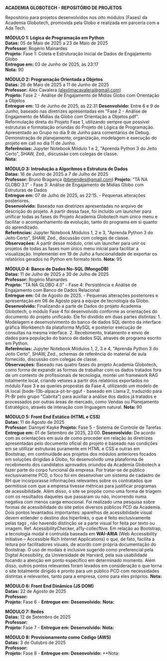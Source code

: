 **ACADEMIA GLOBOTECH - REPOSITÓRIO DE PROJETOS**

Repositório para projetos desenvolvidos nos oito módulos (Fases) da Academia Globotech, promovida pela Globo e realizada em parceria com a Ada Tech.

**MÓDULO 1: Lógica de Programação em Python**  
**Datas:** 05 de Maio de 2025 a 23 de Maio de 2025  
**Professor:** Rogério Mainardes  
**Projeto:** Fase 1: Coleta e Estruturação Inicial de Dados de Engajamento Globo  
**Entregue em:** 03 de Junho de 2025, às 23:17  
**Nota:** 90

**MÓDULO 2: Programação Orientada a Objetos**  
**Datas:** 26 de Maio de 2025 a 11 de Junho de 2025  
**Professor:** Alex Cavalera (alexlimacavalera@gmail.com)  
**Projeto:** Fase 2 - Análise de Engajamento de Mídias Globo com Orientação a Objetos  
**Entregue em:** 13 de Junho de 2025, as 22:31
**Desenvolvido:** Entre 6 e 9 de Junho, baseado nas diretrizes apresentadas em "Fase 2 - Análise de Engajamento de Mídias da Globo com Orientação a Objetos.pdf". Reformulação direta do Projeto Fase 1, utilizando sempre que possível estruturas e formatação oriundas do Projeto de Lógica de Programação. Apresentado ao Grupo no dia 9 de Junho para comentários de Debug. Demonstração de planejamento, organização, modelagem e execução do projeto em call no dia 11 de Junho.  
**Referências:** Jupyter Notebook Módulo 1 e 2, "Aprenda Python 3 do Jeito Certo", SHAW, Zed., discussão com colegas de classe.  
**Nota:**

**MÓDULO 3: Introdução a Algoritmos e Estrutura de Dados**  
**Datas:** 16 de Junho de 2025 a 7 de Julho de 2025  
**Professor:** Bruno Bragança (bbmendes@gmail.com) 
**Projeto:** "TÁ NA GLOBO 3.1" - Fase 3: Análise de Engajamento de Mídias Globo com Estruturas de Dados  
**Entregue em:** 07 de Julho de 2025, as 22:15. - Pequenas alterações posteriores.  
**Desenvolvido:** Baseado nas diretrizes apresentadas no arquivo de descrição do projeto. A partir dessa fase, foi incluído um launcher para unificar todas as fases do Projeto Academia Globotech num único menu e facilitar o acompanhamento da evolução, tanto do programa em si quanto do aprendizado.  
**Referências:** Jupyter Notebook Módulos 1, 2 e 3, "Aprenda Python 3 do Jeito Certo", SHAW, Zed., discussão com colegas de classe.  
**Observações:** A partir desse módulo, criei um launcher para unir os projetos de todas as fases num único menu inicial para facilitar a visualização. Implementei em 19 de Julho a funcionalidade de exportar os relatórios gerados no Python em formato texto. 
**Nota:** 95

**MÓDULO 4: Banco de Dados No-SQL (MongoDB)**  
**Datas:** 11 de Julho de 2025 a 30 de Julho de 2025  
**Professor:** Rogério Mainardes  
**Projeto:** "TÁ NA GLOBO 4.0" - Fase 4: Persistência e Análise de Engajamento com Banco de Dados Relacional  
**Entregue em:** 04 de Agosto de 2025. - Pequenas alterações posteriores e apresentação em 06 de Agosto para a equipe de tecnologia da Globo.  
**Desenvolvido:** Finalizando a parte de Dados do projeto Academia Globotech, o módulo Fase 4 foi desenvolvido conforme as orientações do documento do projeto unificado. Ele foi dividido em duas partes distintas: 1. Modelagem e desenvolvimento do banco de dados SQL dentro da interface gráfica Workbench da plataforma MySQL e posterior execução de consultas na mesma interface. 2. Recebimento, tratamento e envio de dados para população do banco de dados SQL através de programa escrito em Python.  
**Referências:** Jupyter Notebook Módulos 1, 2, 3 e 4, "Aprenda Python 3 do Jeito Certo", SHAW, Zed., schemas de referência do material de aula fornecido, discussão com colegas de classe.  
**Observações:** Baseado nas quatro fases do projeto Academia Globotech, como forma de expandir as formas de trabalhar com os dados tratados fora de um contexto de profissionais de tecnologia, montei um framework RAG totalmente local, criando vetores a partir dos relatórios exportados no módulo Fase 3 e as queries propostas da Fase 4, utilizando um modelo de IA local (bode-13b-alpaca-pt-br-gguf - baseado em Llama 2, traduzido para Pt-Br pelo grupo "Cabrita") para auxiliar a análise dos dados já tratados e processados por outras áreas de mercado, como Vendas ou Planejamento Estratégico, através de interação com linguagem natural.
**Nota:** 90

**MÓDULO 5: Front End Estático (HTML e CSS)**  
**Datas:** 11 de Agosto de 2025  
**Professor:** Dannyel Kayke
**Projeto:** Fase 5 - Sistema de Controle de Tarefas  
**Entregue em:** 01 de Setembro de 2025, 23:00.
**Desenvolvido:** De acordo com as orientações em aula de como proceder em relação às diretrizes apresentadas pelo documento oficial do projeto e baseado nas condições em se utillizar estruturas puramente em HTML e CSS e outras em Bootstrap, em continuidade aos projetos dos módulos anteriores focados em soluções dirigidas à Globo, foi desenvolvido uma plataforma de recebimento dos candidatos aprovados oriundos da Academia Globotech a fazer parte do corpo funcional da empresa. Por tratar-se de público exclusivamente PCD, o foco foi em desenvolver um sistema de cadastro de RH que incorporasse informações relevantes sobre os contratados que permitisse com que a empresa tivesse métricas para justificar programas de acessibilidade. Além disso, o site se propõe como uma forma de triagem com os resultados daqueles que passaram ou não, incorrendo numa negativa com menos carga emocional. Foi realizado uma pesquisa sobre formas de acessibilidade do site pelos diversos públicos PCD da Academia. Dois pontos levantados importantes: aparelhos de acessibilidade visual devem entender o destino dos hiperlinks, o que é feito exclusivamente pelas tags <alt>, não havendo distinção se a parte visual for feita por texto ou imagem. Ref. AcessibilityChecker, a11y-collecftive. Em relação ao Bootstrap, a tecnologia modal é contruída baseada em **WAI-ARIA** (Web Accessibility Initiative – Accessible Rich Internet Applications) o que, de fato, facilita a leitura por facilitadores visuais, de acordo com própria documentação do Bootstrap. O uso de modais é inclusive sugerido como preferencial pela Digital Acessibility, da Universidade de Harvard, pela sua usabilidade focando a atenção em ponto específico em determinado momento. Além disso, outros pontos relevantes foram levados em consideração o que torna o site totalmente dirigido e pronto para um público PCD com necessidades distintas e relevantes, tanto para a empresa, como para eles próprios. 
**Nota:**

**MÓDULO 6: Front End Dinâmico (JS DOM)**  
**Datas:** 22 de Agosto de 2025  
**Professor:**  
**Projeto:** Fase 6 - 
**Entregue em:** 
**Desenvolvido:** 
**Nota:**

**MÓDULO 7: Redes**  
**Datas:** 12 de Setembro de 2025  
**Professor:**  
**Projeto:** Fase 7 - 
**Entregue em:** 
**Desenvolvido:** 
**Nota:**

**MÓDULO 8: Provisionamento como Código (AWS)**  
**Datas:** 3 de Outubro de 2025  
**Professor:**  
**Projeto:** Fase 8 - 
**Entregue em:** 
**Desenvolvido:** 
**Nota:
